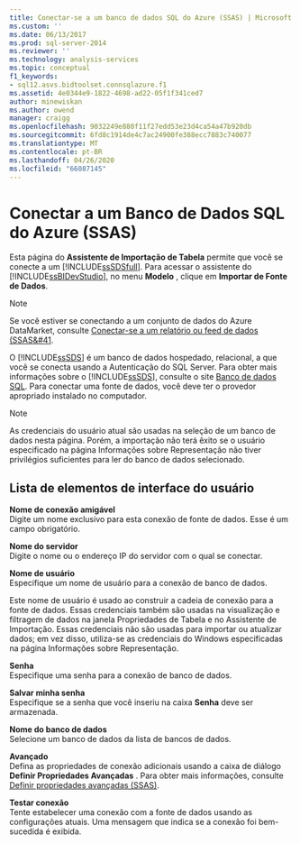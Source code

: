```yaml
---
title: Conectar-se a um banco de dados SQL do Azure (SSAS) | Microsoft Docs
ms.custom: ''
ms.date: 06/13/2017
ms.prod: sql-server-2014
ms.reviewer: ''
ms.technology: analysis-services
ms.topic: conceptual
f1_keywords:
- sql12.asvs.bidtoolset.connsqlazure.f1
ms.assetid: 4e0344e9-1822-4698-ad22-05f1f341ced7
author: minewiskan
ms.author: owend
manager: craigg
ms.openlocfilehash: 9032249e880f11f27edd53e23d4ca54a47b920db
ms.sourcegitcommit: 6fd8c1914de4c7ac24900fe388ecc7883c740077
ms.translationtype: MT
ms.contentlocale: pt-BR
ms.lasthandoff: 04/26/2020
ms.locfileid: "66087145"
---
```

# <a name="connect-to-an-azure-sql-database-ssas"></a>Conectar a um Banco de Dados SQL do Azure (SSAS)
  Esta página do **Assistente de Importação de Tabela** permite que você se conecte a um [!INCLUDE[ssSDSfull](../includes/sssdsfull-md.md)]. Para acessar o assistente do [!INCLUDE[ssBIDevStudio](../includes/ssbidevstudio-md.md)], no menu **Modelo** , clique em **Importar de Fonte de Dados**.  
  
> [!NOTE]  
>  Se você estiver se conectando a um conjunto de dados do Azure DataMarket, consulte [Conectar-se a um relatório ou feed de dados &#40;SSAS&#41](connect-to-a-report-or-data-feed-ssas.md).  
  
 O [!INCLUDE[ssSDS](../includes/sssds-md.md)] é um banco de dados hospedado, relacional, a que você se conecta usando a Autenticação do SQL Server. Para obter mais informações sobre o [!INCLUDE[ssSDS](../includes/sssds-md.md)], consulte o site [Banco de dados SQL](https://go.microsoft.com/fwlink/?LinkID=157856). Para conectar uma fonte de dados, você deve ter o provedor apropriado instalado no computador.  
  
> [!NOTE]  
>  As credenciais do usuário atual são usadas na seleção de um banco de dados nesta página. Porém, a importação não terá êxito se o usuário especificado na página Informações sobre Representação não tiver privilégios suficientes para ler do banco de dados selecionado.  
  
## <a name="uielement-list"></a>Lista de elementos de interface do usuário  
 **Nome de conexão amigável**  
 Digite um nome exclusivo para esta conexão de fonte de dados. Esse é um campo obrigatório.  
  
 **Nome do servidor**  
 Digite o nome ou o endereço IP do servidor com o qual se conectar.  
  
 **Nome de usuário**  
 Especifique um nome de usuário para a conexão de banco de dados.  
  
 Este nome de usuário é usado ao construir a cadeia de conexão para a fonte de dados. Essas credenciais também são usadas na visualização e filtragem de dados na janela Propriedades de Tabela e no Assistente de Importação. Essas credenciais não são usadas para importar ou atualizar dados; em vez disso, utiliza-se as credenciais do Windows especificadas na página Informações sobre Representação.  
  
 **Senha**  
 Especifique uma senha para a conexão de banco de dados.  
  
 **Salvar minha senha**  
 Especifique se a senha que você inseriu na caixa **Senha** deve ser armazenada.  
  
 **Nome do banco de dados**  
 Selecione um banco de dados da lista de bancos de dados.  
  
 **Avançado**  
 Defina as propriedades de conexão adicionais usando a caixa de diálogo **Definir Propriedades Avançadas** . Para obter mais informações, consulte [Definir propriedades avançadas &#40;SSAS&#41;](set-advanced-properties-ssas.md).  
  
 **Testar conexão**  
 Tente estabelecer uma conexão com a fonte de dados usando as configurações atuais. Uma mensagem que indica se a conexão foi bem-sucedida é exibida.  
  
  
